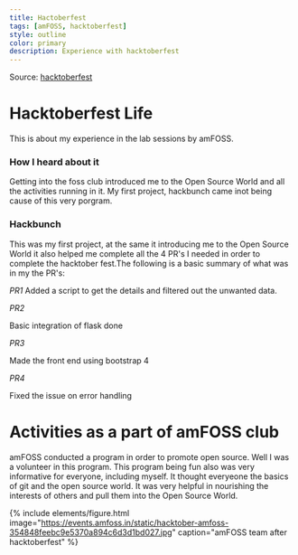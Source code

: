 ```yaml
---
title: Hactoberfest
tags: [amFOSS, hacktoberfest]
style: outline
color: primary
description: Experience with hacktoberfest
--- 
```


Source: [hacktoberfest](https://hacktoberfest.digitalocean.com/)

# Hacktoberfest Life 

This is about my experience in the lab sessions by amFOSS.

### How I heard about it 

Getting into the foss club introduced me to the Open Source World and all the activities running in it. My first project, hackbunch came inot being cause of this very porgram. 

### Hackbunch

This was my first project, at the same it introducing me to the Open Source World it also helped me complete all the 4 PR's I needed in order to complete the hacktober fest.The following is a basic summary of what was in my the PR's:

*PR1*
Added a script to get the details and filtered out the unwanted data.

*PR2*

Basic integration of flask done

*PR3*

Made the front end using bootstrap 4

*PR4*

Fixed the issue on error handling

# Activities as a part of amFOSS club

amFOSS conducted a program in order to promote open source. Well I was a volunteer in this program. This program being fun also was very informative for everyone, including myself. It thought everyeone the basics of git and the open source world. It was very helpful in nourishing the interests of others and pull them into the Open Source World.

{% include elements/figure.html image="https://events.amfoss.in/static/hacktober-amfoss-354848feebc9e5370a894c6d3d1bd027.jpg" caption="amFOSS team after hacktoberfest" %}